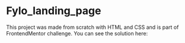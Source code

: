 # Fylo_landing_page

This project was made from scratch with HTML and CSS and is part of FrontendMentor challenge. You can see the solution here:
